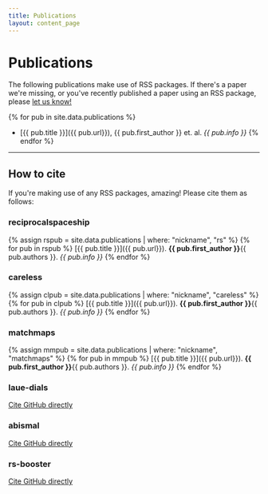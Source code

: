 ```yaml
---
title: Publications
layout: content_page
---
```


# Publications
The following publications make use of RSS packages. If there's a paper we're missing, or you've recently published a paper using an RSS package, please [let us know!](/contact.html)

{% for pub in site.data.publications %}
 - [{{ pub.title }}]({{ pub.url}}), {{ pub.first_author }} et. al. *{{ pub.info }}*
{% endfor %}

---

## How to cite
If you're making use of any RSS packages, amazing! Please cite them as follows:

### reciprocalspaceship
{% assign rspub = site.data.publications | where: "nickname", "rs" %}
{% for pub in rspub %}
[{{ pub.title }}]({{ pub.url}}). **{{ pub.first_author }}**{{ pub.authors }}. *{{ pub.info }}*
{% endfor %}

### careless
{% assign clpub = site.data.publications | where: "nickname", "careless" %}
{% for pub in clpub %}
[{{ pub.title }}]({{ pub.url}}). **{{ pub.first_author }}**{{ pub.authors }}. *{{ pub.info }}*
{% endfor %}

### matchmaps
{% assign mmpub = site.data.publications | where: "nickname", "matchmaps" %}
{% for pub in mmpub %}
[{{ pub.title }}]({{ pub.url}}). **{{ pub.first_author }}**{{ pub.authors }}. *{{ pub.info }}*
{% endfor %}

### laue-dials
[Cite GitHub directly](https://github.com/rs-station/laue-dials)

### abismal
[Cite GitHub directly](https://github.com/rs-station/abismal)

### rs-booster
[Cite GitHub directly](https://github.com/rs-station/rs-booster)

